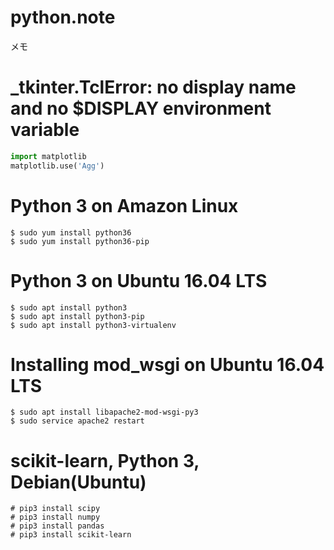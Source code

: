 # python.note ######################

メモ

# _tkinter.TclError: no display name and no $DISPLAY environment variable ######################

```python
import matplotlib
matplotlib.use('Agg')
```

# Python 3 on Amazon Linux ######################

```
$ sudo yum install python36
$ sudo yum install python36-pip
```

# Python 3 on Ubuntu 16.04 LTS ######################

```
$ sudo apt install python3
$ sudo apt install python3-pip
$ sudo apt install python3-virtualenv
```

# Installing mod_wsgi on Ubuntu 16.04 LTS ######################

```
$ sudo apt install libapache2-mod-wsgi-py3
$ sudo service apache2 restart
```

# scikit-learn, Python 3, Debian(Ubuntu) ######################

```
# pip3 install scipy
# pip3 install numpy
# pip3 install pandas
# pip3 install scikit-learn
```
